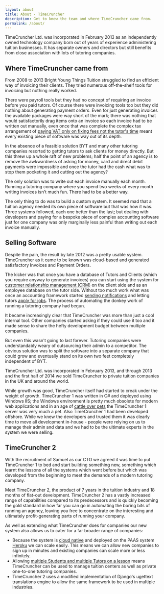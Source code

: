 ```yaml
---
layout: about
title: About - TimeCruncher
description: Get to know the team and where TimeCruncher came from.
permalink: /about/
---
```


TimeCruncher Ltd. was incorporated in February 2013 as an independently owned technology company born out of years
of experience administering tuition businesses. It has separate owners and directors but still benefits from close 
association with lots of tutoring companies. 

## Where TimeCruncher came from

From 2008 to 2013 Bright Young Things Tuition struggled to find an efficient way of invoicing their clients.
They tried numerous off-the-shelf tools for invoicing but nothing really worked. 

There were payroll tools but they had no concept of requiring an invoice before you paid tutors. Of course there were invoicing tools too but they did
nothing about generating payment orders. Even for just generating invoices the available packages were way short of
the mark; there was nothing that would satisfactorily drag items onto an invoice so each invoice had to be written
out manually, even once that was complete the complex tax arrangement of [paying VAT only on fixing fees not the tutor's 
time](/features/tax-calculation/) meant every existing piece of software was way out of its depth.

In the absence of a feasible solution BYT and many other tutoring companies resorted to getting tutors to ask
clients for money directly. But this threw up a whole raft of new problems; half the point of an agency is to remove the 
awkwardness of asking for money, card and direct debit payments were impossible and once the tutor had the cash 
what was to stop them pocketing it and cutting out the agency?

The only solution was to write out each invoice manually each month. Running a tutoring company where you spend
two weeks of every month writing invoices isn't much fun. There had to be a better way.

The only thing to do was to build a custom system. It seemed mad that a tuition agency needed its own piece of software
but that was how it was. Three systems followed, each one better than the last; but dealing with developers and paying 
for a bespoke piece of complex accounting software just for one company was only marginally less painful than writing
out each invoice manually.

## Selling Software

Despite the pain, the result by late 2012 was a pretty usable system. TimeCruncher as it came to be known was
cloud-based and generated satisfactory Invoices and Payment Orders.

The kicker was that once you have a database of Tutors and Clients (which you require anyway to generate invoices) you 
can start using the system for [customer relationship management (CRM)](/features/crm/) on the client side and as an employee database
on the tutor side. Without too much work what was once an accounting framework started [sending notifications](/features/automated-emails/) and 
letting tutors [apply for jobs](/features/tutor-student-matching/). The process of automating the donkey work of running a tutoring company had begun.

It became increasingly clear that TimeCruncher was more than just a cool internal tool. Other companies started asking
if they could use it too and it made sense to share the hefty development budget between multiple companies.

But even this wasn't going to last forever. Tutoring companies were understandably weary of outsourcing their admin 
to a competitor. The obvious solution was to split the software into a separate company that could grow and eventually
stand on its own two feet completely independent of BYT.

TimeCruncher Ltd. was incorporated in February 2013, and through 2013 and the first half of 2014 we sold TimeCruncher
to private tuition companies in the UK and around the world.

While growth was good, TimeCruncher itself had started to creak under the weight of growth. TimeCruncher 1 was written in C# and
deployed using Windows IIS; the Windows environment is pretty much obsolete for modern web applications and in an age 
of [cattle over pets](https://blog.engineyard.com/2014/pets-vs-cattle) the TimeCruncher 1 server was very much a pet.
Also TimeCruncher 1 had been developed offshore. While we knew the developers and trusted them it was clearly time to
move all development in-house - people were relying on us to manage their admin and data and we had to be the ultimate 
experts in the system we were selling.

## TimeCruncher 2

With the recruitment of Samuel as our CTO we agreed it was time to put TimeCruncher 1 to bed and start building something new,
something which learnt the lessons of all the systems which went before but which was developed from the beginning to
meet the demands of a modern tutoring company. 

Meet TimeCruncher 2, the product of 7 years in the tuition industry and 18 months of flat-out development.
TimeCruncher 2 has a vastly increased range of capabilities compared to its predecessors and is quickly becoming the gold
standard in how far you can go in automating the boring bits of running an agency, leaving you free to concentrate on
the interesting and ultimately profit-generating parts of running your company.

As well as extending what TimeCruncher does for companies our new system also allows us to cater for a far broader range
of companies:

* Because the system is [cloud native](/features/cloud-software/) and deployed on the PAAS system [Heroku](https://www.heroku.com/) we can scale 
easily. This means we can allow new companies to sign up in minutes and existing companies can scale more or less infinitely.
* Allowing [multiple Students and multiple Tutors on a lesson](/features/scheduling/) means TimeCruncher can be used to manage tuition centers
as well as private one-to-one tutoring companies.
* TimeCruncher 2 uses a modified implementation of Django's ugettext translations engine to allow the same framework
to be used in multiple industries.
